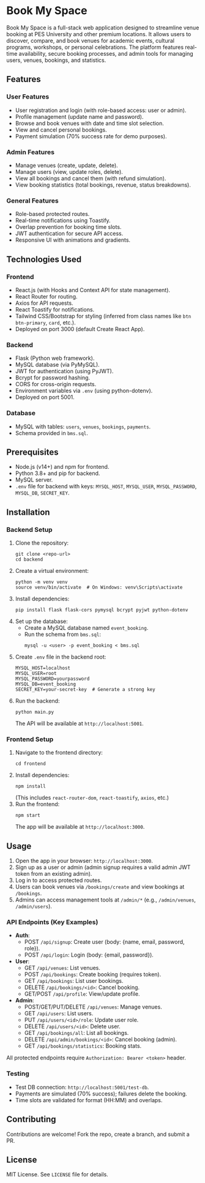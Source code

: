 # Book My Space

Book My Space is a full-stack web application designed to streamline venue booking at PES University and other premium locations. It allows users to discover, compare, and book venues for academic events, cultural programs, workshops, or personal celebrations. The platform features real-time availability, secure booking processes, and admin tools for managing users, venues, bookings, and statistics.

## Features

### User Features
- User registration and login (with role-based access: user or admin).
- Profile management (update name and password).
- Browse and book venues with date and time slot selection.
- View and cancel personal bookings.
- Payment simulation (70% success rate for demo purposes).

### Admin Features
- Manage venues (create, update, delete).
- Manage users (view, update roles, delete).
- View all bookings and cancel them (with refund simulation).
- View booking statistics (total bookings, revenue, status breakdowns).

### General Features
- Role-based protected routes.
- Real-time notifications using Toastify.
- Overlap prevention for booking time slots.
- JWT authentication for secure API access.
- Responsive UI with animations and gradients.

## Technologies Used

### Frontend
- React.js (with Hooks and Context API for state management).
- React Router for routing.
- Axios for API requests.
- React Toastify for notifications.
- Tailwind CSS/Bootstrap for styling (inferred from class names like `btn btn-primary`, `card`, etc.).
- Deployed on port 3000 (default Create React App).

### Backend
- Flask (Python web framework).
- MySQL database (via PyMySQL).
- JWT for authentication (using PyJWT).
- Bcrypt for password hashing.
- CORS for cross-origin requests.
- Environment variables via `.env` (using python-dotenv).
- Deployed on port 5001.

### Database
- MySQL with tables: `users`, `venues`, `bookings`, `payments`.
- Schema provided in `bms.sql`.

## Prerequisites
- Node.js (v14+) and npm for frontend.
- Python 3.8+ and pip for backend.
- MySQL server.
- `.env` file for backend with keys: `MYSQL_HOST`, `MYSQL_USER`, `MYSQL_PASSWORD`, `MYSQL_DB`, `SECRET_KEY`.

## Installation

### Backend Setup
1. Clone the repository:
   ```
   git clone <repo-url>
   cd backend
   ```
2. Create a virtual environment:
   ```
   python -m venv venv
   source venv/bin/activate  # On Windows: venv\Scripts\activate
   ```
3. Install dependencies:
   ```
   pip install flask flask-cors pymysql bcrypt pyjwt python-dotenv
   ```
4. Set up the database:
   - Create a MySQL database named `event_booking`.
   - Run the schema from `bms.sql`:
     ```
     mysql -u <user> -p event_booking < bms.sql
     ```
5. Create `.env` file in the backend root:
   ```
   MYSQL_HOST=localhost
   MYSQL_USER=root
   MYSQL_PASSWORD=yourpassword
   MYSQL_DB=event_booking
   SECRET_KEY=your-secret-key  # Generate a strong key
   ```
6. Run the backend:
   ```
   python main.py
   ```
   The API will be available at `http://localhost:5001`.

### Frontend Setup
1. Navigate to the frontend directory:
   ```
   cd frontend
   ```
2. Install dependencies:
   ```
   npm install
   ```
   (This includes `react-router-dom`, `react-toastify`, `axios`, etc.)
3. Run the frontend:
   ```
   npm start
   ```
   The app will be available at `http://localhost:3000`.

## Usage

1. Open the app in your browser: `http://localhost:3000`.
2. Sign up as a user or admin (admin signup requires a valid admin JWT token from an existing admin).
3. Log in to access protected routes.
4. Users can book venues via `/bookings/create` and view bookings at `/bookings`.
5. Admins can access management tools at `/admin/*` (e.g., `/admin/venues`, `/admin/users`).

### API Endpoints (Key Examples)
- **Auth**:
  - POST `/api/signup`: Create user (body: {name, email, password, role}).
  - POST `/api/login`: Login (body: {email, password}).
- **User**:
  - GET `/api/venues`: List venues.
  - POST `/api/bookings`: Create booking (requires token).
  - GET `/api/bookings`: List user bookings.
  - DELETE `/api/bookings/<id>`: Cancel booking.
  - GET/POST `/api/profile`: View/update profile.
- **Admin**:
  - POST/GET/PUT/DELETE `/api/venues`: Manage venues.
  - GET `/api/users`: List users.
  - PUT `/api/users/<id>/role`: Update user role.
  - DELETE `/api/users/<id>`: Delete user.
  - GET `/api/bookings/all`: List all bookings.
  - DELETE `/api/admin/bookings/<id>`: Cancel booking (admin).
  - GET `/api/bookings/statistics`: Booking stats.

All protected endpoints require `Authorization: Bearer <token>` header.

### Testing
- Test DB connection: `http://localhost:5001/test-db`.
- Payments are simulated (70% success); failures delete the booking.
- Time slots are validated for format (HH:MM) and overlaps.

## Contributing
Contributions are welcome! Fork the repo, create a branch, and submit a PR.

## License
MIT License. See `LICENSE` file for details.
